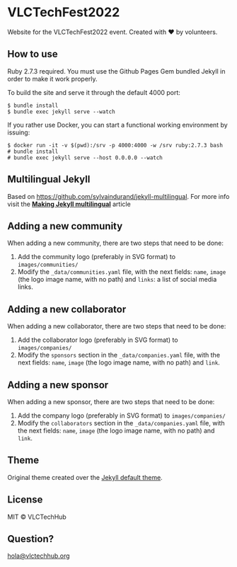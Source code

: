 # VLCTechFest2022

Website for the VLCTechFest2022 event.
Created with ❤ by volunteers.

## How to use

Ruby 2.7.3 required. You must use the Github Pages Gem bundled Jekyll in order to make it work properly.

To build the site and serve it through the default 4000 port:

```
$ bundle install
$ bundle exec jekyll serve --watch
```

If you rather use Docker, you can start a functional working environment by issuing:

```
$ docker run -it -v $(pwd):/srv -p 4000:4000 -w /srv ruby:2.7.3 bash
# bundle install
# bundle exec jekyll serve --host 0.0.0.0 --watch
```

## Multilingual Jekyll

Based on https://github.com/sylvaindurand/jekyll-multilingual. For more info visit  the [**Making Jekyll multilingual**](https://www.sylvaindurand.org/making-jekyll-multilingual/) article

## Adding a new community

When adding a new community, there are two steps that need to be done:

1. Add the community logo (preferably in SVG format) to `images/communities/`
2. Modify the `_data/communities.yaml` file, with the next fields: `name`, `image` (the logo image name, with no path) and `links`: a list of social media links.

## Adding a new collaborator

When adding a new collaborator, there are two steps that need to be done:

1. Add the collaborator logo (preferably in SVG format) to `images/companies/`
2. Modify the `sponsors` section in the `_data/companies.yaml` file, with the next fields: `name`, `image` (the logo image name, with no path) and `link`.

## Adding a new sponsor

When adding a new sponsor, there are two steps that need to be done:

1. Add the company logo (preferably in SVG format) to `images/companies/`
2. Modify the `collaborators` section in the `_data/companies.yaml` file, with the next fields: `name`, `image` (the logo image name, with no path) and `link`.

## Theme

Original theme created over the [Jekyll default theme](https://github.com/jglovier/jekyll-new).


## License

MIT © VLCTechHub


## Question?

hola@vlctechhub.org
